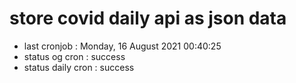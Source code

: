 # store covid daily api as json data

- last cronjob : Monday, 16 August 2021 00:40:25
- status og cron : success
- status daily cron : success
      
      
